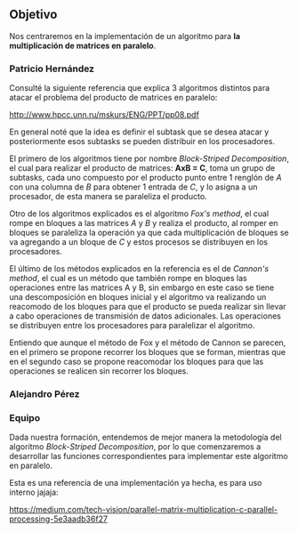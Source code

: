 
## Objetivo

Nos centraremos en la implementación de un algoritmo para **la multiplicación de matrices en paralelo**.

### Patricio Hernández

Consulté la siguiente referencia que explica 3 algoritmos distintos para atacar el problema del producto de matrices en paralelo:

http://www.hpcc.unn.ru/mskurs/ENG/PPT/pp08.pdf

En general noté que la idea es definir el subtask que se desea atacar y posteriormente esos subtasks se pueden distribuir en los procesadores.

El primero de los algoritmos tiene por nombre *Block-Striped Decomposition*, el cual para realizar el producto de matrices: **AxB = C**,
toma un grupo de subtasks, cada uno compuesto por el producto punto entre 1 renglón de *A* con una columna de *B* para obtener 1 entrada de *C*, y lo asigna a un procesador, de esta manera se paraleliza el producto.

Otro de los algoritmos explicados es el algoritmo *Fox's method*, el cual rompe en bloques a las matrices *A* y *B* y realiza el producto, al romper en bloques se paraleliza la operación ya que cada multiplicación de bloques se va agregando a un bloque de *C* y estos procesos se distribuyen en los procesadores.

El último de los métodos explicados en la referencia es el de *Cannon's method*, el cual es un método que también rompe en bloques las operaciones entre las matrices A y B, sin embargo en este caso se tiene una descomposición en bloques inicial y el algoritmo va realizando un reacomodo de los bloques para que el producto se pueda realizar sin llevar a cabo operaciones de transmisión de datos adicionales. Las operaciones se distribuyen entre los procesadores para paralelizar el algoritmo.

Entiendo que aunque el método de Fox y el método de Cannon se parecen, en el primero se propone recorrer los bloques que se forman, mientras que en el segundo caso se propone reacomodar los bloques para que las operaciones se realicen sin recorrer los bloques.

### Alejandro Pérez

### Equipo

Dada nuestra formación, entendemos de mejor manera la metodología del algoritmo *Block-Striped Decomposition*, por lo que comenzaremos a desarrollar las funciones correspondientes para implementar este algoritmo en paralelo.

Esta es una referencia de una implementación ya hecha, es para uso interno jajaja:

https://medium.com/tech-vision/parallel-matrix-multiplication-c-parallel-processing-5e3aadb36f27


